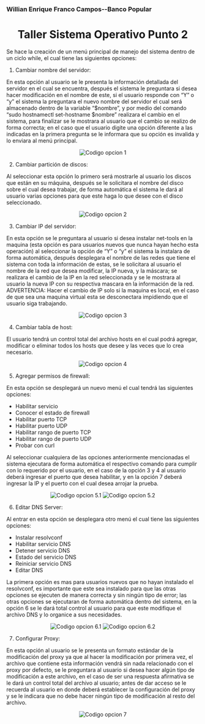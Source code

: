<h3>Willian Enrique Franco Campos--Banco Popular</h3>

<h1 align="center">Taller Sistema Operativo Punto 2</h1> 

Se hace la creación de un menú principal de manejo del sistema dentro de un ciclo while, el cual tiene las siguientes opciones:

1.	Cambiar nombre del servidor:

En esta opción al usuario se le presenta la información detallada del servidor en el cual se encuentra, después el sistema le preguntara si desea hacer modificación en el nombre de este, si el usuario responde con “Y” o “y” el sistema la preguntara el nuevo nombre del servidor el cual será almacenado dentro de la variable “$nombre”, y por medio del comando “sudo hostnamectl set-hostname $nombre” realizara el cambio en el sistema, para finalizar se le mostrara al usuario que el cambio se realizo de forma correcta; en el caso que el usuario digite una opción diferente a las indicadas en la primera pregunta se le informara que su opción es invalida y lo enviara al menú principal.

<p align="center">
  <img src="img/punto2/Punto1.jpg" alt="Codigo opcion 1">
</p>

2.	Cambiar partición de discos:

Al seleccionar esta opción lo primero será mostrarle al usuario los discos que están en su máquina, después se le solicitara el nombre del disco sobre el cual desea trabajar, de forma automática el sistema le dará al usuario varias opciones para que este haga lo que desee con el disco seleccionado.

<p align="center">
  <img src="img/punto2/Punto2.jpg" alt="Codigo opcion 2">
</p>

3.	Cambiar IP del servidor:

En esta opción se le preguntara al usuario si desea instalar net-tools en la maquina (esta opción es para usuarios nuevos que nunca hayan hecho esta operación) al seleccionar la opción de “Y” o “y” el sistema la instalara de forma automática, después desplegara el nombre de las redes que tiene el sistema con toda la información de estas, se le solicitara al usuario el nombre de la red que desea modificar, la IP nueva, y la máscara; se realizara el cambio de la IP en la red seleccionada y se le mostrara al usuario la nueva IP con su respectiva mascara en la información de la red.
ADVERTENCIA: Hacer el cambio de IP solo si la maquina es local, en el caso de que sea una maquina virtual esta se desconectara impidiendo que el usuario siga trabajando.  

<p align="center">
  <img src="img/punto2/Punto3.jpg" alt="Codigo opcion 3">
</p>

4.	Cambiar tabla de host:

El usuario tendrá un control total del archivo hosts en el cual podrá agregar, modificar o eliminar todos los hosts que desee y las veces que lo crea necesario.

<p align="center">
  <img src="img/punto2/Punto4.jpg" alt="Codigo opcion 4">
</p>

5.	Agregar permisos de firewall:

En esta opción se desplegará un nuevo menú el cual tendrá las siguientes opciones:

  *	Habilitar servicio
  *	Conocer el estado de firewall
  *	Habilitar puerto TCP
  *	Habilitar puerto UDP
  *	Habilitar rango de puerto TCP
  *	Habilitar rango de puerto UDP
  *	Probar con curl
 
Al seleccionar cualquiera de las opciones anteriormente mencionadas el sistema ejecutara de forma automática el respectivo comando para cumplir con lo requerido por el usuario, en el caso de la opción 3 y 4 al usuario deberá ingresar el puerto que desea habilitar, y en la opción 7 deberá ingresar la IP y el puerto con el cual desea arrojar la prueba.
  
<p align="center">
  <img src="img/punto2/Punto5.1.jpg" alt="Codigo opcion 5.1">

  <img src="img/punto2/Punto5.2.jpg" alt="Codigo opcion 5.2">
</p>
  
6.	Editar DNS Server:

Al entrar en esta opción se desplegara otro menú el cual tiene las siguientes opciones:

*	Instalar resolvconf
*	Habilitar servicio DNS
*	Detener servicio DNS
*	Estado del servicio DNS
*	Reiniciar servicio DNS
* Editar DNS

La primera opción es mas para usuarios nuevos que no hayan instalado el resolvconf, es importante que este sea instalado para que las otras opciones se ejecuten de manera correcta y sin ningún tipo de error; las otras opciones se ejecutaran de forma automática dentro del sistema, en la opción 6 se le dará total control al usuario para que este modifique el archivo DNS y lo organice a sus necesidades.

<p align="center">
  <img src="img/punto2/Punto6.1.jpg" alt="Codigo opcion 6.1">

  <img src="img/punto2/Punto6.2.jpg" alt="Codigo opcion 6.2">
</p>

7.	Configurar Proxy:

En esta opción al usuario se le presenta un formato estándar de la modificación del proxy ya que al hacer la modificación por primera vez, el archivo que contiene esta información vendrá sin nada relacionado con el proxy por defecto, se le preguntara al usuario si desea hacer algún tipo de modificación a este archivo, en el caso de ser una respuesta afirmativa se le dará un control total del archivo al usuario; antes de dar acceso se le recuerda al usuario en donde deberá establecer la configuración del proxy y se le indicara que no debe hacer ningún tipo de modificación al resto del archivo.

<p align="center">
  <img src="img/punto2/Punto7.jpg" alt="Codigo opcion 7">
</p>

